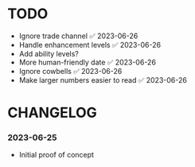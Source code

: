 # TODO

- Ignore trade channel ✅ 2023-06-26
- Handle enhancement levels ✅ 2023-06-26
- Add ability levels?
- More human-friendly date ✅ 2023-06-26
- Ignore cowbells ✅ 2023-06-26
- Make larger numbers easier to read ✅ 2023-06-26

# CHANGELOG

### 2023-06-25

- Initial proof of concept
